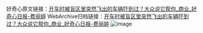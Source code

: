 好奇心原文链接：[开车时被盲区里突然飞出的车辆吓到过？大众说它帮你_商业_好奇心日报-费丽婷](https://www.qdaily.com/articles/7371.html)
WebArchive归档链接：[开车时被盲区里突然飞出的车辆吓到过？大众说它帮你_商业_好奇心日报-费丽婷](http://web.archive.org/web/20190623172310/https://www.qdaily.com/articles/7371.html)
![image](http://ww3.sinaimg.cn/large/007d5XDply1g3wjfm7d29j30u030l1kx)